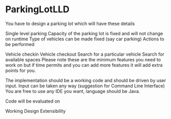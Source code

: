 # ParkingLotLLD

You have to design a parking lot which will have these details

Single level parking
Capacity of the parking lot is fixed and will not change on runtime
Type of vehicles can be made fixed (say car parking)
Actions to be performed

Vehicle checkin
Vehicle checkout
Search for a particular vehicle
Search for available spaces
Please note these are the minimum features you need to work on but if time permits and you can add more features it will add extra points for you.

The implementation should be a working code and should be driven by user input. Input can be taken any way (suggestion for Command Line Interface)
You are free to use any IDE you want, language should be Java.

Code will be evaluated on

Working
Design
Extensibility
